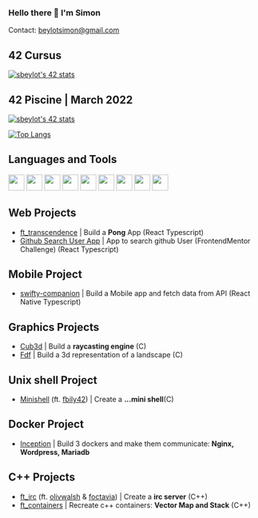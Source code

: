 ### Hello there 👋 I'm Simon

Contact: beylotsimon@gmail.com

## 42 Cursus

[![sbeylot's 42 stats](https://badge42.vercel.app/api/v2/clgak8c7g007308k2u0ma7sr5/stats?cursusId=21&coalitionId=48)](https://github.com/JaeSeoKim/badge42)

## 42 Piscine | March 2022

[![sbeylot's 42 stats](https://badge42.vercel.app/api/v2/clgak8c7g007308k2u0ma7sr5/stats?cursusId=9&coalitionId=piscine)](https://github.com/JaeSeoKim/badge42)

[![Top Langs](https://github-readme-stats.vercel.app/api/top-langs/?username=bCigueS&theme=github_dark)](https://github.com/anuraghazra/github-readme-stats)
## Languages and Tools

<p float="left">

<img height="32" width="32" src="https://cdn.simpleicons.org/c/7A8073" />
<img height="32" width="32" src="https://cdn.simpleicons.org/cplusplus/7A8073" />
<img height="32" width="32" src="https://cdn.simpleicons.org/typescript/7A8073" />
<img height="32" width="32" src="https://cdn.simpleicons.org/react/7A8073" />
<img height="32" width="32" src="https://cdn.simpleicons.org/neovim/7A8073" />
<img height="32" width="32" src="https://cdn.simpleicons.org/visualstudiocode/7A8073" />
<img height="32" width="32" src="https://cdn.simpleicons.org/adobephotoshop/7A8073" />
<img height="32" width="32" src="https://cdn.simpleicons.org/adobeillustrator/7A8073" />
<img height="32" width="32" src="https://cdn.simpleicons.org/blender/7A8073" />
</p>

## Web Projects
- [ft_transcendence](https://github.com/bCigueS/ft_transcendence) | Build a **Pong** App (React Typescript)
- [Github Search User App](https://github.com/bCigueS/github-user-search-app-frontendmentor) | App to search github User (FrontendMentor Challenge) (React Typescript)

## Mobile Project
- [swifty-companion](https://github.com/bCigueS/swifty-companion) | Build a Mobile app and fetch data from API (React Native Typescript)

## Graphics Projects
- [Cub3d](https://github.com/bCigueS/cub3d) | Build a **raycasting engine** (C)
- [Fdf](https://github.com/bCigueS/fdf) | Build a 3d representation of a landscape (C)

## Unix shell Project
- [Minishell](https://github.com/bCigueS/minishell) (ft. [fbily42](https://github.com/fbily42)) | Create a **...mini shell**(C)

## Docker Project
- [Inception](https://github.com/bCigueS/inception) | Build 3 dockers and make them communicate: **Nginx, Wordpress, Mariadb**

## C++ Projects
- [ft_irc](https://github.com/bCigueS/ft_irc) (ft. [olivwalsh](https://github.com/olivwalsh) & [foctavia](https://github.com/foctavia)) | Create a **irc server** (C++)
- [ft_containers](https://github.com/bCigueS/ft_containers) | Recreate c++ containers:  **Vector Map and Stack** (C++)

